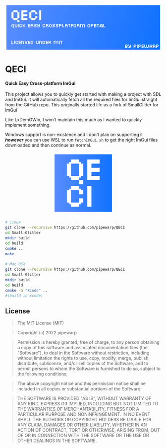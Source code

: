 ![banner](./brand/banner.png)

# QECI
#### Quick Easy Cross-platform ImGui

This project allows you to quickly get started with making a project with SDL and ImGui. It will automatically fetch all the required files for ImGui straight from the GitHub repo. This originally started life as a fork of SmallGlitter for ImGui

Like LxDemOWin, I won't maintain this much as I wanted to quickly implement something.

Windows support is non-existence and I don't plan on supporting it ***however*** you can use WSL to run `fetchImGui.sh` to get the right ImGui files downloaded and then continue as normal.

<p align="center">
<img src="./brand/icon.png" alt="drawing" width="200" height="200"/>
</p>


```bash
# Linux
git clone --recursive https://github.com/pipewarp/QECI
cd Small-Glitter
mkdir build
cd build
cmake ..
make

# Mac OSX
git clone --recursive https://github.com/pipewarp/QECI
cd Small-Glitter
mkdir build
cd build
cmake -G "Xcode" ..
#(build in xcode)
```


## License
>The MIT License (MIT)

>Copyright (c) 2022 pipewarp

>Permission is hereby granted, free of charge, to any person obtaining a copy of this software and associated documentation files (the "Software"), to deal in the Software without restriction, including without limitation the rights to use, copy, modify, merge, publish, distribute, sublicense, and/or sell copies of the Software, and to permit persons to whom the Software is furnished to do so, subject to the following conditions:

>The above copyright notice and this permission notice shall be included in all copies or substantial portions of the Software.

>THE SOFTWARE IS PROVIDED "AS IS", WITHOUT WARRANTY OF ANY KIND, EXPRESS OR IMPLIED, INCLUDING BUT NOT LIMITED TO THE WARRANTIES OF MERCHANTABILITY, FITNESS FOR A PARTICULAR PURPOSE AND NONINFRINGEMENT. IN NO EVENT SHALL THE AUTHORS OR COPYRIGHT HOLDERS BE LIABLE FOR ANY CLAIM, DAMAGES OR OTHER LIABILITY, WHETHER IN AN ACTION OF CONTRACT, TORT OR OTHERWISE, ARISING FROM, OUT OF OR IN CONNECTION WITH THE SOFTWARE OR THE USE OR OTHER DEALINGS IN THE SOFTWARE.
